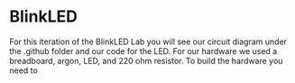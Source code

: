 # BlinkLED
For this iteration of the BlinkLED Lab you will see our circuit diagram under the .github folder and our code for the LED. For our hardware we used a breadboard, argon, LED, and 220 ohm resistor. To build the hardware you need to 
